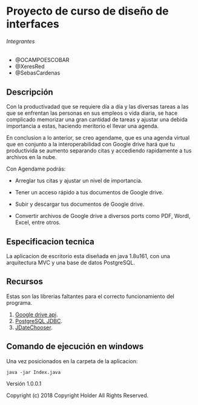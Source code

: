 # Proyecto de curso de diseño de interfaces

###### Integrantes

* @OCAMPOESCOBAR
* @XeresRed
* @SebasCardenas

## Descripción

Con la productivadad que se requiere día a día y las diversas tareas a las que se enfrentan las personas en sus empleos o
vida diaria, se hace complicado memorizar una gran cantidad de tareas y ajustar una debida importancia a estas, haciendo
meritorio el llevar una agenda.

En conclusion a lo anterior, se creo agendame, que es una agenda virtual que en conjunto a la interoperabilidad con Google drive
hará que tu productivida se aumento separando citas y accediendo rapidamente a tus archivos en la nube.

Con Agendame podrás:

* Arreglar tus citas y ajustar un nivel de importancia.

* Tener un acceso rápido a tus documentos de Google drive.

* Subir y descargar tus documentos de Google drive.

* Convertir archivos de Google drive a diversos ports como PDF, Wordl, Excel, entre otros.


## Especificacion tecnica

La aplicacion de escritorio esta diseñada en java 1.8u161, con una arquitectura MVC y una base de datos PostgreSQL.

## Recursos

Estas son las librerias faltantes para el correcto funcionamiento del programa.

1. [Google drive api](https://drive.google.com/open?id=1oy1FdwZgY0wbl4kh9gQdqOB66jfqK0R7).
2. [PostgreSQL JDBC](https://drive.google.com/open?id=1tzHFVcFjFAzg2yRumRhsjS9dUk86kjY0).
3. [JDateChooser](https://drive.google.com/open?id=1xxIL1mUhIyU4NmyPTN41tSg9Qjs3YbgD).

## Comando de ejecución en windows

Una vez posicionados en la carpeta de la aplicacion:

`java -jar Index.java`

Versión 1.0.0.1


Copyright (c) 2018 Copyright Holder All Rights Reserved.
